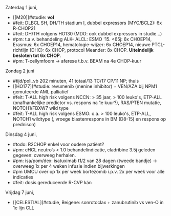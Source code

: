 
Zaterdag 1 juni,
- [[M20]]#studie: **vol**
- #feit: DLBCL SH, DH/TH stadium I, dubbel expressors (MYC/BCL2): 6x R-CHOP21
- #feit: DH/TH volgens HO130 (MDO: ook dubbel expressors in studie...)
- #pm: t.a.v. behandeling ALK- ALCL: ESMO '15. <65j: 6x CHOEP14, Erasmus: 6x CHOEP14, hematologie-wijzer: 6x CHOEP14, nieuwe PTCL-richtlijn (DHC): 6x CHOP, protocol Meander: 8x CHOP. **Uiteindelijk besloten tot 6x CHOP**.
- #pm: T-cellymfoom → aferese t.b.v. BEAM na 4e CHOP-kuur

Zondag 2 juni
- #tijd/poli_vb 202 minuten, 41 totaal/13 TC/17 CP/11 NP; thuis
- [[HO177]]#studie: revumenib (menine inhibitor) + VEN/AZA bij NPM1 gemuteerde AML palliatief
- #feit: T-ALL high risk volgens NCCN: > 35 jaar, > 100 leuko's, ETP-ALL (onafhankelijke predictor vs. respons na 1e kuur?), RAS/PTEN mutatie, NOTCH1/FBXW7 wild type
- #feit: T-ALL high risk volgens ESMO: o.a. > 100 leuko's, ETP-ALL, NOTCH1 wildtype (, vroege blastenrespons in BM (D8-15) en respons op prednison)

Dinsdag 4 juni,
- #todo: R2CHOP enkel voor oudere patiënt?
- #pm: cHCL neutro’s < 1.0 behandelindicatie, cladribine 3.5j geleden gegeven: overweeg herhalen.
- #pm: isa/pom/dex: isatuximab t1/2 van 28 dagen (tweede bandje) → overweeg 1x per 4 weken infusie indien bijwerkingen
- #pm UMCU over op 1x per week bortezomib i.p.v. 2x per week voor alle indicaties
- #feit: dosis gereduceerde R-CVP kán

Vrijdag 7 juni,
- [[CELESTIAL]]#studie, Beigene: sonrotoclax + zanubrutinib vs ven-O in 1e lijn CLL

